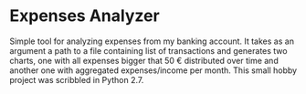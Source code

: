 # Expenses Analyzer
Simple tool for analyzing expenses from my banking account. It takes as an argument a path to a file containing list of transactions and generates two charts, one with all expenses bigger that 50 € distributed over time and another one with aggregated expenses/income per month.
This small hobby project was scribbled in Python 2.7.
